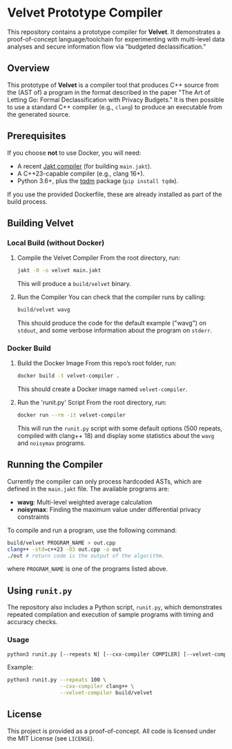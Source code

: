 # Velvet Prototype Compiler

This repository contains a prototype compiler for **Velvet**.
It demonstrates a proof-of-concept language/toolchain for experimenting with multi-level data analyses and secure information flow via “budgeted declassification.”

## Overview

This prototype of **Velvet** is a compiler tool that produces C++ source from the (AST of) a program in the format described in the paper "The Art of Letting Go: Formal Declassification with Privacy Budgets."
It is then possible to use a standard C++ compiler (e.g., `clang`) to produce an executable from the generated source.

## Prerequisites

If you choose **not** to use Docker, you will need:
- A recent [Jakt compiler](https://github.com/serenityos/jakt) (for building `main.jakt`).
- A C++23-capable compiler (e.g., clang 16+).
- Python 3.6+, plus the [tqdm](https://pypi.org/project/tqdm/) package (`pip install tqdm`).

If you use the provided Dockerfile, these are already installed as part of the build process.

## Building Velvet

### Local Build (without Docker)

1. Compile the Velvet Compiler
   From the root directory, run:
   ```bash
   jakt -O -o velvet main.jakt
   ```
   This will produce a `build/velvet` binary.

2. Run the Compiler
   You can check that the compiler runs by calling:
   ```bash
   build/velvet wavg
   ```

   This should produce the code for the default example ("wavg") on `stdout`, and some verbose information about the program on `stderr`.

### Docker Build

1. Build the Docker Image
   From this repo’s root folder, run:
   ```bash
   docker build -t velvet-compiler .
   ```
   This should create a Docker image named `velvet-compiler`.

2. Run the 'runit.py' Script
    From the root directory, run:
    ```bash
    docker run --rm -it velvet-compiler
    ```
    This will run the `runit.py` script with some default options (500 repeats, compiled with clang++ 18) and
    display some statistics about the `wavg` and `noisymax` programs.

## Running the Compiler

Currently the compiler can only process hardcoded ASTs, which are defined in the `main.jakt` file.
The available programs are:
- **wavg**: Multi-level weighted average calculation
- **noisymax**: Finding the maximum value under differential privacy constraints

To compile and run a program, use the following command:
```bash
build/velvet PROGRAM_NAME > out.cpp
clang++ -std=c++23 -O3 out.cpp -o out
./out # return code is the output of the algorithm.
```
where `PROGRAM_NAME` is one of the programs listed above.

## Using `runit.py`

The repository also includes a Python script, `runit.py`, which demonstrates repeated compilation and execution of sample programs with timing and accuracy checks.

### Usage

```bash
python3 runit.py [--repeats N] [--cxx-compiler COMPILER] [--velvet-compiler PATH]
```

Example:
```bash
python3 runit.py --repeats 100 \
                 --cxx-compiler clang++ \
                 --velvet-compiler build/velvet
```

## License

This project is provided as a proof-of-concept. All code is licensed under the MIT License (see `LICENSE`).